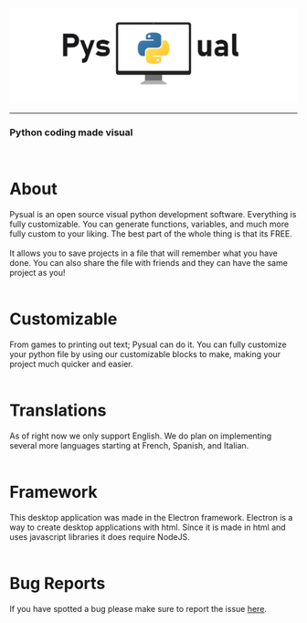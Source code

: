 ![Banner](img/banner.png)
<hr>

### **Python coding made visual**

<br>

#  About
Pysual is an open source visual python development software. Everything is fully customizable. You can generate functions, variables, and much more fully custom to your liking. The best part of the whole thing is that its FREE.
<br><br>
It allows you to save projects in a file that will remember what you have done. You can also share the file with friends and they can have the same project as you!
<br><br>
# Customizable
From games to printing out text; Pysual can do it. You can fully customize your python file by using our customizable blocks to make, making your project much quicker and easier.
<br><br>
# Translations
As of right now we only support English. We do plan on implementing several more languages starting at French, Spanish, and Italian.
<br><br>
# Framework
This desktop application was made in the Electron framework. Electron is a way to create desktop applications with html. Since it is made in html and uses javascript libraries it does require NodeJS.
<br><br>
# Bug Reports
If you have spotted a bug please make sure to report the issue [here](https://github.com/TechPenguineer/Pysual/issues/new).